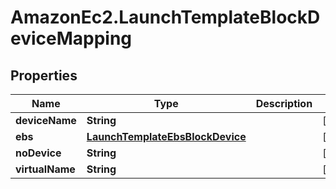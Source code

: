 # AmazonEc2.LaunchTemplateBlockDeviceMapping

## Properties

Name | Type | Description | Notes
------------ | ------------- | ------------- | -------------
**deviceName** | **String** |  | [optional] 
**ebs** | [**LaunchTemplateEbsBlockDevice**](LaunchTemplateEbsBlockDevice.md) |  | [optional] 
**noDevice** | **String** |  | [optional] 
**virtualName** | **String** |  | [optional] 


